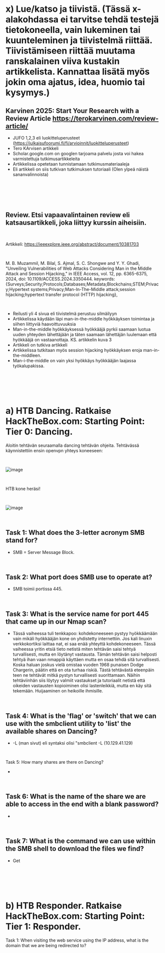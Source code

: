 
# x) Lue/katso ja tiivistä. (Tässä x-alakohdassa ei tarvitse tehdä testejä tietokoneella, vain lukeminen tai kuunteleminen ja tiivistelmä riittää. Tiivistämiseen riittää muutama ranskalainen viiva kustakin artikkelista. Kannattaa lisätä myös jokin oma ajatus, idea, huomio tai kysymys.)

## Karvinen 2025: Start Your Research with a Review Article https://terokarvinen.com/review-article/

- JUFO 1,2,3 eli luokitteluperusteet (https://julkaisufoorumi.fi/fi/arvioinnit/luokitteluperusteet)
- Tero KArvisen artikkeli
- Scholar.google.com on googlen tarjoama palvelu josta voi hakea varmistettuja tutkimusartikkeleita
- Artikkelissa opetetaan tunnistamaan tutkimusmateriaaleja
- Eli artikkeli on siis tutkivan tutkimuksen tutoriaali (Olen ylpeä näistä sananvalinnoista)

<br>
<br>
<br>
<br>

## Review. Etsi vapaavalintainen review eli katsausartikkeli, joka liittyy kurssin aiheisiin.

<br>

Artikkeli: https://ieeexplore.ieee.org/abstract/document/10381703

<br>

M. B. Muzammil, M. Bilal, S. Ajmal, S. C. Shongwe and Y. Y. Ghadi, "Unveiling Vulnerabilities of Web Attacks Considering Man in the Middle Attack and Session Hijacking," in IEEE Access, vol. 12, pp. 6365-6375, 2024, doi: 10.1109/ACCESS.2024.3350444.
keywords: {Surveys;Security;Protocols;Databases;Metadata;Blockchains;STEM;Privacy;Hypertext systems;Privacy;Man-In-The-Middle attack;session hijacking;hypertext transfer protocol (HTTP) hijacking},

<br>

- Reilusti yli 4 sivua eli tiivistelmä perustuu silmäilyyn
- Artikkelissa käydään läpi man-in-the-middle hyökkäyksen toimintaa ja siihen liittyviä haavoittuvuuksia
- Man-in-the-middle hyökkäyksessä hyökkääjä pyrkii saamaan luotua uuden yhteyden lähettäjään ja täten saamaan lähettäjän luulemaan että hyökkääjä on vastaanottaja. KS. artikkelin kuva 3
- Artikkeli on tutkiva artikkeli
- Artikkelissa tutkitaan myös session hijacking hyökkäyksen eroja man-in-the-middleen.
- Man-i-the-middle on vain yksi hyökkäys hyökkääjän laajassa työkalupakissa.

<br>
<br>
<br>
<br>

# a) HTB Dancing. Ratkaise HackTheBox.com: Starting Point: Tier 0: Dancing.

Aloitin tehtävän seuraamalla dancing tehtävän ohjeita. Tehtävässä käynnistettiin ensin openvpn yhteys koneeseen:

<br>

![image](https://github.com/user-attachments/assets/6c6819a6-10b9-4826-85a8-72c2532ba4c3)

<br>

HTB kone heräsi!

<br>

![image](https://github.com/user-attachments/assets/b48b1be5-3552-49d0-828b-725282032df0)


<br>

## Task 1: What does the 3-letter acronym SMB stand for?

  - SMB = Server Message Block.

<br>

## Task 2: What port does SMB use to operate at?

  - SMB toimii portissa 445.

<br>

## Task 3: What is the service name for port 445 that came up in our Nmap scan?

- Tässä vaiheessa tuli tenkkapoo: kohdekoneeseen pystyy hyökkäämään vain mikäli hyökkääjän kone on yhdistetty internettiin. Jos kali linuxin verkkokortiksi laittaa nat, ei saa enää yhteyttä kohdekoneeseen. Tässä vaiheessa yritin etsiä tieto netistä miten tehtävän saisi tehtyä turvallisesti, mutta en löytänyt vastausta. Tämän tehtävän saisi helposti tehtyä ihan vaan nmappiä käyttäen mutta en osaa tehdä sitä turvallisesti. Koska haluan joskus vielä omistaa vuoden 1968 punaisen Dodge Chargerin, päätin että en ota turhaa riskiä. Tästä tehtävästä eteenpäin teen ne tehtävät mitkä pystyn turvallisesti suorittamaan. Näihin tehtäviinhän siis löytyy valmiit vastaukset ja tutoriaalit netistä että oikeiden vastausten kopioiminen olisi lastenleikkiä, mutta en käy sitä tekemään. Huijaaminen on heikoille ihmisille.

<br>

## Task 4: What is the 'flag' or 'switch' that we can use with the smbclient utility to 'list' the available shares on Dancing?

- -L (man sivut) eli syntaksi olisi "smbclient -L <kohdeosoite> (10.129.41.129)

<br>

Task 5: How many shares are there on Dancing?

-

<br>

## Task 6: What is the name of the share we are able to access in the end with a blank password?

-

<br>

## Task 7: What is the command we can use within the SMB shell to download the files we find?

- Get

<br>
<br>
<br>
<br>

# b) HTB Responder. Ratkaise HackTheBox.com: Starting Point: Tier 1: Responder.

Task 1: When visiting the web service using the IP address, what is the domain that we are being redirected to?
